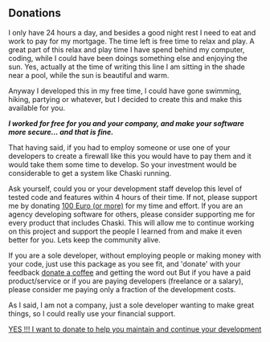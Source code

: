 ## Donations
I only have 24 hours a day, and besides a good night rest I need to eat and work to pay for my mortgage.
The time left is free time to relax and play. A great part of this relax and play time I have spend behind my computer, coding, while I could have been doings something else and enjoying the sun.
Yes, actually at the time of writing this line I am sitting in the shade near a pool, while the sun is beautiful and warm.

Anyway I developed this in my free time, I could have gone swimming, hiking, partying or whatever, but I decided to create this and make this available for you.

***I worked for free for you and your company, and make your software more secure... and that is fine.***

That having said, if you had to employ someone or use one of your developers to create a firewall like this you would have to pay them and it would take them some time to develop.
So your investment would be considerable to get a system like Chaski running.

Ask yourself, could you or your development staff develop this level of tested code and features within 4 hours of their time.
If not, please support me by donating [100 Euro (or more)](https://helpforhealth.thrivecart.com/confirmables-development-donation/) for my time and effort. If you are an agency developing software for others, please consider supporting me for every product that includes Chaski.
This will allow me to continue working on this project and support the people I learned from and make it even better for you. Lets keep the community alive.

If you are a sole developer, without employing people or making money with your code, just use this package as you see fit, and 'donate' with your feedback
[donate a coffee](https://helpforhealth.thrivecart.com/confirmables-coffee-donation/) and getting the word out
But if you have a paid product/service or if you are paying developers (freelance or a salary), please consider me paying only a fraction of the development costs.

As I said, I am not a company, just a sole developer wanting to make great things, so I could really use your financial support.

[YES !!! I want to donate to help you maintain and continue your development](https://helpforhealth.thrivecart.com/confirmables-development-donation/)

